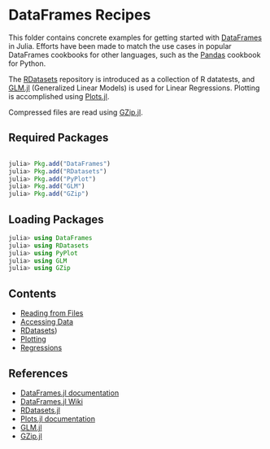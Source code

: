 # DataFrames Recipes

This folder contains concrete examples for getting started with [DataFrames](https://github.com/JuliaStats/DataFrames.jl) in Julia. Efforts have been made to match the use cases in popular DataFrames cookbooks for other languages, such as the [Pandas](https://github.com/jvns/pandas-cookbook) cookbook for Python.

The [RDatasets](https://github.com/johnmyleswhite/RDatasets.jl) repository is introduced as a collection of R datatests, and [GLM.jl](https://github.com/JuliaStats/GLM.jl) (Generalized Linear Models) is used for Linear Regressions. Plotting is accomplished using [Plots.jl](https://github.com/tbreloff/Plots.jl).

Compressed files are read using [GZip.jl](https://github.com/JuliaIO/GZip.jl).

## Required Packages

```julia

julia> Pkg.add("DataFrames")
julia> Pkg.add("RDatasets")
julia> Pkg.add("PyPlot")
julia> Pkg.add("GLM")
julia> Pkg.add("GZip")
```

## Loading Packages

```julia
julia> using DataFrames
julia> using RDatasets
julia> using PyPlot
julia> using GLM
julia> using GZip
```

## Contents

- [Reading from Files](https://github.com/pranavtbhat/JuliaCookbook/blob/master/dataframes/file_input.md)
- [Accessing Data](https://github.com/pranavtbhat/JuliaCookbook/blob/master/dataframes/accessors.md)
- [RDatasets](https://github.com/pranavtbhat/JuliaCookbook/blob/master/dataframes/RDatasets.md))
- [Plotting](https://github.com/pranavtbhat/JuliaCookbook/blob/master/dataframes/plotting.md)
- [Regressions](https://github.com/pranavtbhat/JuliaCookbook/blob/master/dataframes/regressions.md)

## References
* [DataFrames.jl documentation](https://dataframesjl.readthedocs.io/en/latest/)
* [DataFrames.jl Wiki](https://en.wikibooks.org/wiki/Introducing_Julia/DataFrames)
* [RDatasets.jl](https://github.com/johnmyleswhite/RDatasets.jl)
* [Plots.jl documentation](https://juliaplots.github.io/)
* [GLM.jl](https://github.com/JuliaStats/GLM.jl)
* [GZip.jl](https://github.com/JuliaIO/GZip.jl)
